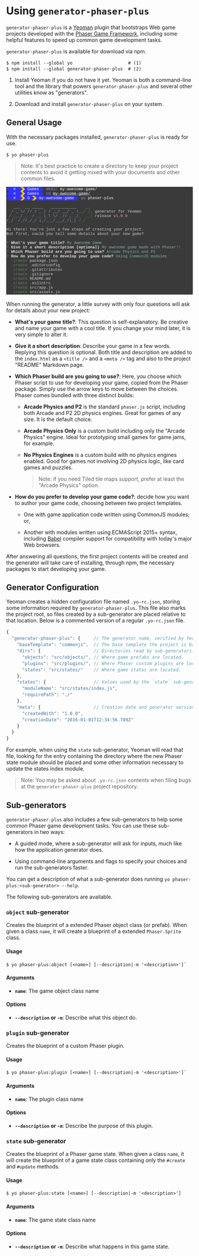 Using `generator-phaser-plus`
=============================

`generator-phaser-plus` is a [Yeoman][yo__] plugin that bootstraps Web game projects developed with the [Phaser Game Framework][phsr], including some helpful features to speed up common game development tasks.

`generator-phaser-plus` is available for download via npm.

```
$ npm install --global yo                     # (1)
$ npm install --global generator-phaser-plus  # (2)
```

1.  Install Yeoman if you do not have it yet. Yeoman is both a command-line tool and the library that powers `generator-phaser-plus` and several other utilities know as "generators".

2.  Download and install `generator-phaser-plus` on your system.


General Usage
-------------

With the necessary packages installed, `generator-phaser-plus` is ready for use.

```
$ yo phaser-plus
```

>   Note: It's best practice to create a directory to keep your project contents to avoid it getting mixed with your documents and other common files.

![](media/screenshot.png)

When running the generator, a little survey with only four questions will ask for details about your new project:

*   **What's your game title?**: This question is self-explanatory. Be creative and name your game with a cool title. If you change your mind later, it is very simple to alter it.

*   **Give it a short description**: Describe your game in a few words. Replying this question is optional. Both title and description are added to the `index.html` as a `<title />` and a `<meta />` tag and also to the project "README" Markdown page.

*   **Which Phaser build are you going to use?**: Here, you choose which Phaser script to use for developing your game, copied from the Phaser package. Simply use the arrow keys to move between the choices. Phaser comes bundled with three distinct builds:

    *   **Arcade Physics and P2** is the standard `phaser.js` script, including both Arcade and P2 2D physics engines. Great for games of any size. It is the default choice.

    *   **Arcade Physics Only** is a custom build including only the "Arcade Physics" engine. Ideal for prototyping small games for game jams, for example.

    *   **No Physics Engines** is a custom build with no physics engines enabled. Good for games not involving 2D physics logic, like card games and puzzles.

        >   Note: if you need Tiled tile maps support, prefer at least the "Arcade Physics" option.

*   **How do you prefer to develop your game code?**: decide how you want to author your game code, choosing between two project templates.

    *   One with game application code written using CommonJS modules; or,

    *   Another with modules written using ECMAScript 2015+ syntax, including [Babel][babl] compiler support for compatibility with today's major Web browsers.

After answering all questions, the first project contents will be created and the generator will take care of installing, through npm, the necessary packages to start developing your game.


Generator Configuration
-----------------------

Yeoman creates a hidden configuration file named `.yo-rc.json`, storing some information required by `generator-phaser-plus`. This file also marks the project root, so files created by a sub-generator are placed relative to that location. Below is a commented version of a regular `.yo-rc.json` file.

```js
{
  "generator-phaser-plus": {     // The generator name, verified by Yeoman.
    "baseTemplate": "commonjs",  // The base template the project is based on.
    "dirs": {                    // Directories read by sub-generators.
      "objects": "src/objects/", // Where game prefabs are located.
      "plugins": "src/plugins/", // Where Phaser custom plugins are located.
      "states": "src/states/"    // Where game states are located.
    },
    "states": {                  // Values used by the `state` sub-generator.
      "moduleName": "src/states/index.js",
      "requirePath": "./"
    },
    "meta": {                    // Creation date and generator version.
      "createdWith": "1.0.0",
      "creationDate": "2016-01-01T12:34:56.789Z"
    }
  }
}
```

For example, when using the `state` sub-generator, Yeoman will read that file, looking for the entry containing the directory where the new Phaser state module should be placed and some other information necessary to update the states index module.

>   Note: You may be asked about `.yo-rc.json` contents when filing bugs at the `generator-phaser-plus` project repository.


Sub-generators
--------------

`generator-phaser-plus` also includes a few sub-generators to help some common Phaser game development tasks. You can use these sub-generators in two ways:

*   A guided mode, where a sub-generator will ask for inputs, much like how the application generator does.

*   Using command-line arguments and flags to specify your choices and run the sub-generators faster.

You can get a description of what a sub-generator does running `yo phaser-plus:<sub-generator> --help`.

The following sub-generators are available.


### `object` sub-generator
Creates the blueprint of a extended Phaser object class (or prefab). When given a class `name`, it will create a blueprint of a extended `Phaser.Sprite` class.

#### Usage
```
$ yo phaser-plus:object [<name>] [--description|-m '<description>']`
```

#### Arguments
*   **`name`**: The game object class name

#### Options
*   **`--description` or `-m`**: Describe what this object do.


### `plugin` sub-generator
Creates the blueprint of a custom Phaser plugin.

#### Usage
```
$ yo phaser-plus:plugin [<name>] [--description|-m '<description>']`
```

#### Arguments
*   **`name`**: The plugin class name

#### Options
*   **`--description` or `-m`**: Describe the purpose of this plugin.


### `state` sub-generator
Creates the blueprint of a Phaser game state. When given a class `name`, it will create the blueprint of a game state class containing only the `#create` and `#update` methods.

#### Usage
```
$ yo phaser-plus:state [<name>] [--description|-m '<description>']
```

#### Arguments
*   **`name`**: The game state class name

#### Options
*   **`--description` or `-m`**: Describe what happens in this game state.


<!--  -->

[phsr]: http://phaser.io/
[yo__]: http://yeoman.io/
[babl]: http://babeljs.io/
